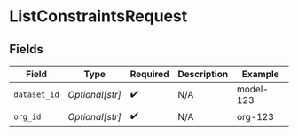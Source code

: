 # ListConstraintsRequest


## Fields

| Field              | Type               | Required           | Description        | Example            |
| ------------------ | ------------------ | ------------------ | ------------------ | ------------------ |
| `dataset_id`       | *Optional[str]*    | :heavy_check_mark: | N/A                | model-123          |
| `org_id`           | *Optional[str]*    | :heavy_check_mark: | N/A                | org-123            |